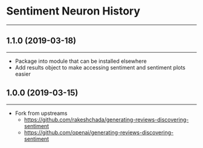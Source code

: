 # Sentiment Neuron History
------

## 1.1.0 (2019-03-18)
------

* Package into module that can be installed elsewhere
* Add results object to make accessing sentiment and sentiment plots easier

## 1.0.0 (2019-03-15)
------

* Fork from upstreams
  * https://github.com/rakeshchada/generating-reviews-discovering-sentiment
  * https://github.com/openai/generating-reviews-discovering-sentiment
